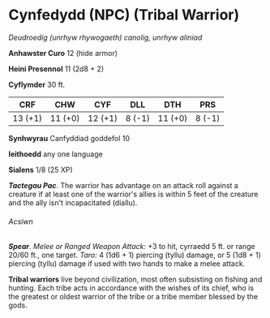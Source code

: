 # Cynfedydd (NPC) (Tribal Warrior)

*Deudroedig (unrhyw rhywogaeth) canolig, unrhyw aliniad*

**Anhawster Curo** 12 (hide armor)

**Heini Presennol** 11 (2d8 + 2)

**Cyflymder** 30 ft.

| CRF     | CHW     | CYF     | DLL    | DTH     | PRS    |
|---------|---------|---------|--------|---------|--------|
| 13 (+1) | 11 (+0) | 12 (+1) | 8 (-1) | 11 (+0) | 8 (-1) |

**Synhwyrau** Canfyddiad goddefol 10

**Ieithoedd** any one language

**Sialens** 1/8 (25 XP)

***Tactegau Pac***. The warrior has advantage on an attack roll against a creature if at least one of the warrior's allies is within 5 feet of the creature and the ally isn't incapacitated (diallu).

###### Acsiwn

***Spear***. *Melee or Ranged Weapon Attack:* +3 to hit, cyrraedd 5 ft. or range 20/60 ft., one target. *Taro:* 4 (1d6 + 1) piercing (tyllu) damage, or 5 (1d8 + 1) piercing (tyllu) damage if used with two hands to make a melee attack.

**Tribal warriors** live beyond civilization, most often subsisting on fishing and hunting. Each tribe acts in accordance with the wishes of its chief, who is the greatest or oldest warrior of the tribe or a tribe member blessed by the gods.
